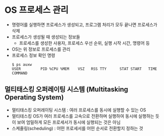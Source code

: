 # OS 프로세스 관리
- 명령어를 실행하면 프로세스가 생성되고, 프로그램 처리가 모두 끝나면 프로세스가 삭제
- 프로세스가 생성될 때 생성되는 정보들
    - 프로세스를 생성한 사용자, 프로세스 우선 순위, 실행 시작 시간, 명령어 등
- OS는 위 정보로 프로세스를 관리
- 프로세스 정보 확인 명령
    ```
    $ ps auxw
    USER         PID %CPU %MEM    VSZ   RSS TTY      STAT START   TIME COMMAND
    ```
## 멀티태스킹 오퍼레이팅 시스템 (Multitasking Operating System)
- 멀티태스킹 오퍼레이팅 시스템 : 여러 프로세스를 동시에 실행할 수 있는 OS
- 멀티테스킹 OS가 여러 프로세스를 고속으로 전환하며 실행하여 동시에 실행하는 듯이 보여 엄밀하게 모든 프로세서가 동시에 실행되는 것은 아님
- 스케줄링(scheduling) : 어떤 프로세서를 어떤 순서로 전환할지 정하는 것
